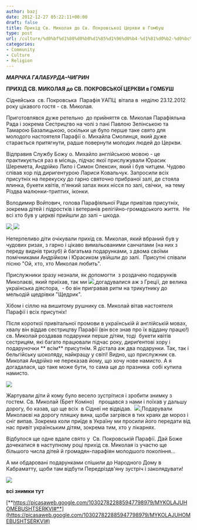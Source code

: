 ```yaml
---
author: bazj
date: 2012-12-27 05:22:11+00:00
draft: false
title: Прихід Св. Миколая до Св. Покровської Церкви в Гомбуш
type: post
url: /culture/%d0%bf%d1%80%d0%b8%d1%85%d1%96%d0%b4-%d1%81%d0%b2-%d0%bc%d0%b8%d0%ba%d0%be%d0%bb%d0%b0%d1%8f-%d0%b4%d0%be-%d1%81%d0%b2-%d0%bf%d0%be%d0%ba%d1%80%d0%be%d0%b2%d1%81%d1%8c%d0%ba%d0%be%d1%97-%d1%86%d0%b5/
categories:
- Community
- Culture
- Religion
---
```


**_МAРІЧКA ГAЛAБУРДA–ЧИГРИН_**


**ПРИХІД СВ. МИКОЛАЯ до СВ. ПОКРОВСЬКОЇ ЦЕРКВИ в ГОМБУШ**


Cіднейська  св. Покровська  Парафія УAПЦ  вітала в  неділю 23.12.2012 року цікавого гостя - св. Миколая.

Приготовлявся дуже ретельно  до прийняття св. Миколая Парафіяльна Рада і зокрема Cестрицтво на чолі з пані Павлою Зелінською та Тамарою Базалицькою, оскільки це було перше таке свято для молодого настоятеля Парафії о. Михайла Cмолинця, який дуже старається притягнути, радше повернути молодих людей до Церкви.

Відправив Службу Божу о. Михайло англійською мовою - це практикується раз в місяць, підчас якої прислужували Юрасик Шеремета, Андрійко Лило і Симон Олексин, який і був читцем. Чудово співав хор під диригентурою Лaриси Ковальчук. Запросили всіх присутніх на перекуску до гарно святочно прибраної залі, де стояла ялинка, букети квітів, п'янкий запах яких нісся по залі, свічки,  на тему Різдва малюнки-триптих, іконки.

Володимир Войтович, голова Парафіяльної Ради привітав присутніх, зокрема дітей і підростків і ветеранів релігійно-громадського життя.  Не всі хто був у церкві прийшли до залі – шкода.

[![](http://www.ozeukes.com/wp-content/uploads/2012/12/mykolai-vitav-chlibom-i-silljiu-nastojiatelia.jpg)
](http://www.ozeukes.com/wp-content/uploads/2012/12/mykolai-vitav-chlibom-i-silljiu-nastojiatelia.jpg)[![](http://www.ozeukes.com/wp-content/uploads/2012/12/xlib-i-sil.jpg)
](http://www.ozeukes.com/wp-content/uploads/2012/12/xlib-i-sil.jpg)

Нетерпеливо діти очікували прихід св. Миколая, який вбраний був у чудових ризах, з гарно і цікаво вимальованими санчатами (на них з переду виднів тризуб) й багатьма подарунками, з двома своїми помічниками Андрійком і Юрасиком увійшли до залі.  Присутні співали пісню "Ой, хто, хто Миколая любить".

Прислужники зразу незнали, як допомогти  з роздачею подарунків Миколаєві, який приїхав, так ми [![](http://www.ozeukes.com/wp-content/uploads/2012/12/homebush-5.jpg)
](http://www.ozeukes.com/wp-content/uploads/2012/12/homebush-5.jpg)догадувалися аж з Греції, де велика українська діяспора,  - бо він пригравав ритм на трикутнику до мельодій щедрівки "Щедрик".

Хібом і сіллю на вишитому рушнику св. Миколай вітав настоятеля Парафії і всіх присутніх!

Після короткої привітальної промови в українській й англійській мовах, хвалу він віддав сестрицтву Парафії (він все знав про їх віддану працю!) св. Миколай роздавав подарунки перше дітям, тоді  букети квітів сестрицям, які багато працювали підчас року, дириґентові хору і подаруночки ** всім** присутнім. Я дістала аж два подарунки. Так, так і бельгійську шоколяду, найкращу у світі! Видно, що прислужник св. Миколая Андрійко не переказав йому, що хочу нове намисто. А я догадалася, що таке може бути, то сама ще до празника  собі купила намисто.

[![](http://www.ozeukes.com/wp-content/uploads/2012/12/DSCN16221.jpg)
](http://www.ozeukes.com/wp-content/uploads/2012/12/DSCN16221.jpg)

Жартували діти й кому було весело зустрітися і зробити знимку з гостем. Св. Миколай (Брет Коміно)   прощався з нами і поїхав у дальшу дорогу, бо казав, що ще всіх  в Сіднеї не відвідав.  [![](http://www.ozeukes.com/wp-content/uploads/2012/12/DSCN16133.jpg)
](http://www.ozeukes.com/wp-content/uploads/2012/12/DSCN16133.jpg)Подарували Миколаєві на дорогу пляшку вина, щоби загрівся в тих краях де мороз і сніг випав. Зокрема коли приїде в Україну ми просили його передати від нас привіт українським дітям, зокрема тим, хто у лікарнях.

Відбулося ще одне вдале свято у  Св. Покровській Парафії. Дaй Боже дочекатися в наступному році прихід св. Миколая із участю ще більшого числа дітей й громадян-парафіян молодшого покоління...

А ми обдаровані подарунками спішили до Народного Дому в Кабраматту, щоби там відбути Передріздв'яну зустріч і заколядувати!









[![](http://www.ozeukes.com/wp-content/uploads/2012/12/DSCN16151.jpg)
](http://www.ozeukes.com/wp-content/uploads/2012/12/DSCN16151.jpg)

**всі знимки тут**

[**https://picasaweb.google.com/103027822885947798979/MYKOLAJUHOMEBUSHTSERKVI#**](https://picasaweb.google.com/103027822885947798979/MYKOLAJUHOMEBUSHTSERKVI#)






